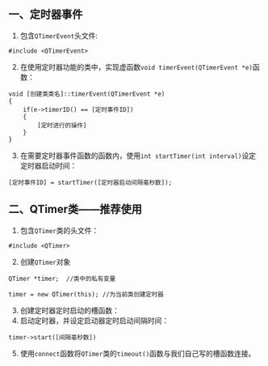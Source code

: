 ## 一、定时器事件
1. 包含`QTimerEvent`头文件:
```
#include <QTimerEvent>
```
2. 在使用定时器功能的类中，实现虚函数`void timerEvent(QTimerEvent *e)`函数：
```
void [创建类类名]::timerEvent(QTimerEvent *e)
{
    if(e->timerID() == [定时事件ID])
    {
        [定时进行的操作]
    }
}
```
3. 在需要定时器事件函数的函数内，使用`int startTimer(int interval)`设定定时器启动时间：
```
[定时事件ID] = startTimer([定时器启动间隔毫秒数]);
```
## 二、QTimer类——推荐使用
1. 包含`QTimer`类的头文件：
```
#include <QTimer>
```
2. 创建`QTimer`对象
```
QTimer *timer;  //类中的私有变量

timer = new QTimer(this); //为当前类创建定时器
```
3. 创建定时器定时启动的槽函数：
4. 启动定时器，并设定启动器定时启动间隔时间：
```
timer->start([间隔毫秒数])
```
5. 使用`connect`函数将`QTimer`类的`timeout()`函数与我们自己写的槽函数连接。